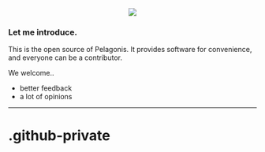<div align="center">
<img src="https://user-images.githubusercontent.com/68891494/179429879-d26fbd98-dbbf-4737-91e0-295fb1a50f0d.svg"/>
</div>

### Let me introduce.
This is the open source of Pelagonis. It provides software for convenience, and everyone can be a contributor.

We welcome..

- better feedback
- a lot of opinions

---
# .github-private
